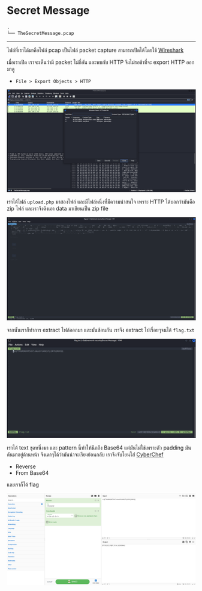 # Secret Message

```
.
└── TheSecretMessage.pcap
```

---

ไฟล์ที่เราได้มาคือไฟล์ pcap เป็นไฟล์ packet capture สามารถเปิดได้โดยใช้ [Wireshark](https://www.wireshark.org)

เมื่อเราเปิด เราจะเห็นว่ามี packet ไม่กี่อัน และพบกับ HTTP จึงไม่รอช้าที่จะ export HTTP ออกมาดู

- `File > Export Objects > HTTP`

![1.png](./images/1.png)

เราได้ไฟล์ `upload.php` มาสองไฟล์ และมีไฟล์หนึ่งที่มีความน่าสนใจ เพราะ HTTP ได้บอกว่ามันคือ zip ไฟล์ และเราจึงดึงเอา data มาเขียนเป็น zip file

![2.png](./images/2.png)

จากนั้นเราก็ทำการ extract ไฟล์ออกมา และมันซ้อนกัน เราจึง extract ไปเรื่อยๆจนได้ `flag.txt`

![3.png](./images/3.png)

เราได้ text ชุดหนึ่งมา และ pattern นี้ทำให้นึกถึง Base64 แต่มันไม่ใช่เพราะตัว padding มันดันมาอยู่ด้านหน้า จึงเดาๆได้ว่ามันน่าจะเรียงย้อนกลับ เราจึงจับโยนใส่ [CyberChef](https://gchq.github.io/CyberChef/)

- Reverse
- From Base64

และเราก็ได้ flag

![4.png](./images/4.png)
